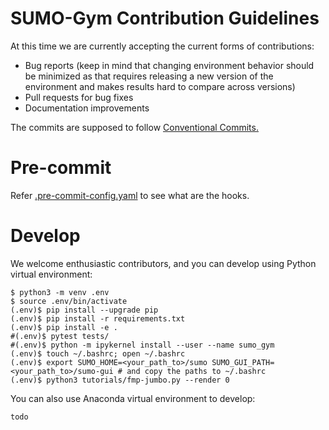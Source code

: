 # SUMO-Gym Contribution Guidelines

At this time we are currently accepting the current forms of contributions:

- Bug reports (keep in mind that changing environment behavior should be minimized as that requires releasing a new version of the environment and makes results hard to compare across versions)
- Pull requests for bug fixes
- Documentation improvements

The commits are supposed to follow [Conventional Commits.](https://www.conventionalcommits.org/)

# Pre-commit

Refer [.pre-commit-config.yaml](./.pre-commit-config.yaml) to see what are the hooks.

# Develop

We welcome enthusiastic contributors, and you can develop using Python virtual environment:

```shell
$ python3 -m venv .env
$ source .env/bin/activate
(.env)$ pip install --upgrade pip
(.env)$ pip install -r requirements.txt
(.env)$ pip install -e .
#(.env)$ pytest tests/
#(.env)$ python -m ipykernel install --user --name sumo_gym
(.env)$ touch ~/.bashrc; open ~/.bashrc
(.env)$ export SUMO_HOME=<your_path_to>/sumo SUMO_GUI_PATH=<your_path_to>/sumo-gui # and copy the paths to ~/.bashrc
(.env)$ python3 tutorials/fmp-jumbo.py --render 0
```

You can also use Anaconda virtual environment to develop:

```shell
todo
```